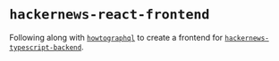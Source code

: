 # `hackernews-react-frontend`

Following along with [`howtographql`](https://www.howtographql.com/) to create a frontend for [`hackernews-typescript-backend`](https://github.com/Yash-Singh1/hackernews-typescript-backend).
